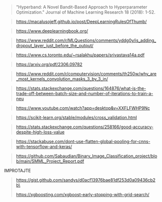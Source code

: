 >"Hyperband: A Novel Bandit-Based Approach to Hyperparameter Optimization." Journal of Machine Learning Research 18 (2018): 1-52.


> https://macalusojeff.github.io/post/DeepLearningRulesOfThumb/
 

> https://www.deeplearningbook.org/


>https://www.reddit.com/r/MLQuestions/comments/yddg0y/is_adding_dropout_layer_just_before_the_output/ 


> https://www.cs.toronto.edu/~rsalakhu/papers/srivastava14a.pdf


> https://arxiv.org/pdf/2306.09782


>https://www.reddit.com/r/computervision/comments/th250w/why_are_most_kernels_convolution_masks_3_by_3_in/

>https://stats.stackexchange.com/questions/164876/what-is-the-trade-off-between-batch-size-and-number-of-iterations-to-train-a-neu



> https://www.youtube.com/watch?app=desktop&v=XXFLFWHP9Nc


> https://scikit-learn.org/stable/modules/cross_validation.html


> https://stats.stackexchange.com/questions/258166/good-accuracy-despite-high-loss-value

> https://stackabuse.com/dont-use-flatten-global-pooling-for-cnns-with-tensorflow-and-keras/
 
 

>https://github.com/Sabaudian/Binary_Image_Classification_project/blob/main/SMML_Project_Report.pdf
> 
IMPROTAJTE 
> https://gist.github.com/sandys/d0acf13976bae81df253d0a09436cb2b\
>
> https://xgboosting.com/xgboost-early-stopping-with-grid-search/